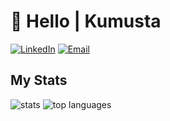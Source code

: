 # 👋 Hello | Kumusta

[![LinkedIn][linkedin-shield]][linkedin-url]
[![Email][email-shield]][email-url]

<!-- MARKDOWN LINKS & IMAGES -->
[linkedin-shield]: https://img.shields.io/badge/LinkedIn-black?style=for-the-badge&logo=linkedin
[linkedin-url]: https://www.linkedin.com/in/chrisengineer/
[email-shield]: https://img.shields.io/badge/Email-black?style=for-the-badge&logo=minutemailer
[email-url]: mailto:chris@globalsphere.io

## My Stats
      
<div>
<img alt="stats" src="https://github-readme-stats.vercel.app/api?username=c-engineer&show_icons=true&count_private=true&include_all_commits=true&theme=dark&bg=000000">

<img alt="top languages" src="https://github-readme-stats.vercel.app/api/top-langs/?username=c-engineer&include_all_commits=true&theme=dark&bg=000000">
</div>  
